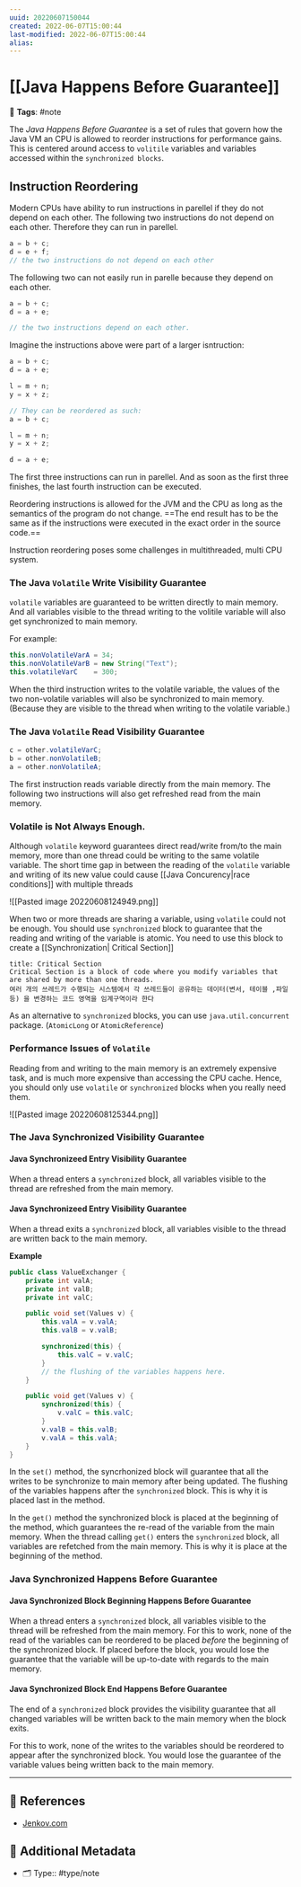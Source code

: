 ```yaml
---
uuid: 20220607150044
created: 2022-06-07T15:00:44
last-modified: 2022-06-07T15:00:44
alias:
---
```


# [[Java Happens Before Guarantee]]

📑 **Tags**:  #note

The *Java Happens Before Guarantee* is a set of rules that govern how the Java VM an CPU is allowed to reorder instructions for performance gains. This is centered around access to `volitile`
 variables and variables accessed within the `synchronized blocks`.
 
 ## Instruction Reordering
 
 Modern CPUs have ability to run instructions in parellel if they do not depend on each other. The following two instructions do not depend on each other. Therefore they can run in parellel.
 
 ```java
a = b + c;
d = e + f;
// the two instructions do not depend on each other
 ```

The following two can not easily run in parelle because they depend on each other.

```java
a = b + c;
d = a + e;

// the two instructions depend on each other.
```

Imagine the instructions above were part of a larger isntruction:

```java
a = b + c;
d = a + e;

l = m + n; 
y = x + z;

// They can be reordered as such:
a = b + c;

l = m + n;
y = x + z;

d = a + e;

```

The first three instructions can run in parellel. And as soon as the first three finishes, the last fourth instruction can be executed.

Reordering instructions is allowed for the JVM and the CPU as long as the semantics of the program do not change. ==The end result has to be the same as if the instructions were executed in the exact order in the source code.==

Instruction reordering poses some challenges in multithreaded, multi CPU system.

### The Java `Volatile` Write Visibility Guarantee

`volatile` variables are guaranteed to be written directly to main memory. And all variables visible to the thread writing to the volitile variable will also get synchronized to main memory.

For example:
```java
this.nonVolatileVarA = 34;
this.nonVolatileVarB = new String("Text");
this.volatileVarC    = 300;
```

When the third instruction writes to the volatile variable, the values of the two non-volatile variables will also be synchronized to main memory. (Because they are visible to the thread when writing to the volatile variable.)

### The Java `Volatile` Read Visibility Guarantee

```java
c = other.volatileVarC;
b = other.nonVolatileB;
a = other.nonVolatileA;
```

The first instruction reads variable directly from the main memory. The following two instructions will also get refreshed read from the main memory.

### Volatile is Not Always Enough.

Although `volatile` keyword guarantees direct read/write from/to the main memory, more than one thread could be writing to the same volatile variable. The short time gap in between the reading of the `volatile`
 variable and writing of its new value could cause [[Java Concurency|race conditions]] with multiple threads
 
 ![[Pasted image 20220608124949.png]]
 
 When two or more threads are sharing a variable, using `volatile` could not be enough. You should use `synchronized` block to guarantee that the reading and writing of the variable is atomic. You need to use this block to create a [[Synchronization| Critical Section]]
 
 ```ad-info
 title: Critical Section
 Critical Section is a block of code where you modify variables that are shared by more than one threads. 
 여러 개의 쓰레드가 수행되는 시스템에서 각 쓰레드들이 공유하는 데이터(변서, 테이블 ,파일 등) 을 변경하는 코드 영역을 임계구역이라 한다
 ```
 
 As an alternative to `synchronized` blocks, you can use `java.util.concurrent` package. (`AtomicLong` or `AtomicReference`)
 
 ### Performance Issues of `Volatile`

Reading from and writing to the main memory is an extremely expensive task, and is much more expensive than accessing the CPU cache. Hence, you should only use `volatile` or `synchronized` blocks when you really need them.

![[Pasted image 20220608125344.png]]

### The Java Synchronized Visibility Guarantee

#### Java Synchronizeed Entry Visibility Guarantee

When a thread enters a `synchronized` block, all variables visible to the thread are refreshed from the main memory.

#### Java Synchronizeed Entry Visibility Guarantee

When a thread exits a `synchronized` block, all variables visible to the thread are written back to the main memory.

**Example**

```java
public class ValueExchanger {
    private int valA;
    private int valB;
    private int valC;

    public void set(Values v) {
        this.valA = v.valA;
        this.valB = v.valB;

        synchronized(this) {
            this.valC = v.valC;
        }
		// the flushing of the variables happens here.
    }

    public void get(Values v) {
        synchronized(this) {
            v.valC = this.valC;
        }
        v.valB = this.valB;
        v.valA = this.valA;
    }
}
```

In the `set()` method, the syncrhonized block will guarantee that all the writes to be synchronize to main memory after being updated. The flushing of the variables happens after the `synchronized` block. This is why it is placed last in the method. 

In the `get()` method the synchronized block is placed at the beginning of the method, which guarantees the re-read of the variable from the main memory. When the thread calling `get()` enters the `synchronized` block, all variables are refetched from the main memory. This is why it is place at the beginning of the method.

### Java Synchronized Happens Before Guarantee

#### Java Synchronized Block Beginning Happens Before Guarantee

When a thread enters a `synchronized` block, all variables visible to the thread will be refreshed from the main memory. For this to work, none of the read of the variables can be reordered to be placed *before* the beginning of the synchronized block. If placed before the block, you would lose the guarantee that the variable will be up-to-date with regards to the main memory.

#### Java Synchronized Block End Happens Before Guarantee

The end of a `synchronized` block provides the visibility guarantee that all changed variables will be written back to the main memory when the block exits.

For this to work, none of the writes to the variables should be reordered to appear after the synchronized block. You would lose the guarantee of the variable values being written back to the main memory.


---
## 🔎 References

- [Jenkov.com](https://jenkov.com/tutorials/java-concurrency/volatile.html)

## 📇 Additional Metadata

- 🗂 Type:: #type/note
